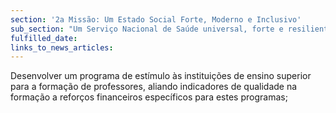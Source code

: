 ```yaml
---
section: '2a Missão: Um Estado Social Forte, Moderno e Inclusivo'
sub_section: "Um Serviço Nacional de Saúde universal, forte e resiliente"
fulfilled_date:
links_to_news_articles:
---
```


Desenvolver um programa de estímulo às instituições de ensino superior para a formação de professores, aliando indicadores de qualidade na formação a reforços financeiros específicos para estes programas;